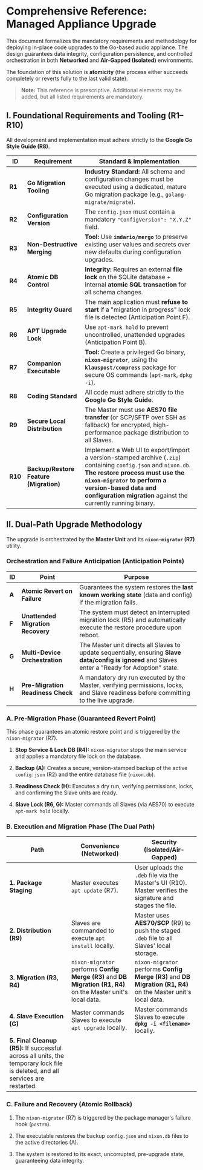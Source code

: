# Comprehensive Reference: Managed Appliance Upgrade

This document formalizes the mandatory requirements and methodology for deploying in-place code upgrades to the Go-based audio appliance. The design guarantees data integrity, configuration persistence, and controlled orchestration in both **Networked** and **Air-Gapped (Isolated)** environments.

The foundation of this solution is **atomicity** (the process either succeeds completely or reverts fully to the last valid state).

> **Note:** This reference is prescriptive. Additional elements may be added, but all listed requirements are mandatory.

## I. Foundational Requirements and Tooling (R1–R10)

All development and implementation must adhere strictly to the **Google Go Style Guide (R8)**.

| ID | Requirement | Standard & Implementation | 
 | ----- | ----- | ----- | 
| **R1** | **Go Migration Tooling** | **Industry Standard:** All schema and configuration changes must be executed using a dedicated, mature Go migration package (e.g., `golang-migrate/migrate`). | 
| **R2** | **Configuration Version** | The `config.json` must contain a mandatory `"ConfigVersion": "X.Y.Z"` field. | 
| **R3** | **Non-Destructive Merging** | **Tool:** Use **`imdario/mergo`** to preserve existing user values and secrets over new defaults during configuration upgrades. | 
| **R4** | **Atomic DB Control** | **Integrity:** Requires an external **file lock** on the SQLite database + internal **atomic SQL transaction** for all schema changes. | 
| **R5** | **Integrity Guard** | The main application must **refuse to start** if a "migration in progress" lock file is detected (Anticipation Point F). | 
| **R6** | **APT Upgrade Lock** | Use `apt-mark hold` to prevent uncontrolled, unattended upgrades (Anticipation Point B). | 
| **R7** | **Companion Executable** | **Tool:** Create a privileged Go binary, **`nixon-migrator`**, using the **`klauspost/compress`** package for secure OS commands (`apt-mark`, `dpkg -i`). | 
| **R8** | **Coding Standard** | All code must adhere strictly to the **Google Go Style Guide**. | 
| **R9** | **Secure Local Distribution** | The Master must use **AES70 file transfer** (or SCP/SFTP over SSH as fallback) for encrypted, high-performance package distribution to all Slaves. | 
| **R10** | **Backup/Restore Feature (Migration)** | Implement a Web UI to export/import a version-stamped archive (`.zip`) containing `config.json` and `nixon.db`. **The restore process must use the `nixon-migrator` to perform a version-based data and configuration migration** against the currently running binary. | 

## II. Dual-Path Upgrade Methodology

The upgrade is orchestrated by the **Master Unit** and its **`nixon-migrator` (R7)** utility.

### Orchestration and Failure Anticipation (Anticipation Points)

| ID | Point | Purpose | 
 | ----- | ----- | ----- | 
| **A** | **Atomic Revert on Failure** | Guarantees the system restores the **last known working state** (data and config) if the migration fails. | 
| **F** | **Unattended Migration Recovery** | The system must detect an interrupted migration lock (R5) and automatically execute the restore procedure upon reboot. | 
| **G** | **Multi-Device Orchestration** | The Master unit directs all Slaves to update sequentially, ensuring **Slave data/config is ignored** and Slaves enter a "Ready for Adoption" state. | 
| **H** | **Pre-Migration Readiness Check** | A mandatory dry run executed by the Master, verifying permissions, locks, and Slave readiness before committing to the live upgrade. | 

### A. Pre-Migration Phase (Guaranteed Revert Point)

This phase guarantees an atomic restore point and is triggered by the `nixon-migrator` (R7).

1. **Stop Service & Lock DB (R4):** `nixon-migrator` stops the main service and applies a mandatory file lock on the database.

2. **Backup (A):** Creates a secure, version-stamped backup of the active `config.json` (R2) and the entire database file (`nixon.db`).

3. **Readiness Check (H):** Executes a dry run, verifying permissions, locks, and confirming the Slave units are ready.

4. **Slave Lock (R6, G):** Master commands all Slaves (via AES70) to execute `apt-mark hold` locally.

### B. Execution and Migration Phase (The Dual Path)

| Path | Convenience (Networked) | Security (Isolated/Air-Gapped) | 
 | ----- | ----- | ----- | 
| **1. Package Staging** | Master executes `apt update` (R7). | User uploads the `.deb` file via the Master's UI (R10). Master verifies the signature and stages the file. | 
| **2. Distribution (R9)** | Slaves are commanded to execute `apt install` locally. | Master uses **AES70/SCP** (R9) to push the staged `.deb` file to all Slaves' local storage. | 
| **3. Migration (R3, R4)** | `nixon-migrator` performs **Config Merge (R3)** and **DB Migration (R1, R4)** on the Master unit's local data. | `nixon-migrator` performs **Config Merge (R3)** and **DB Migration (R1, R4)** on the Master unit's local data. | 
| **4. Slave Execution (G)** | Master commands Slaves to execute `apt upgrade` locally. | Master commands Slaves to execute **`dpkg -i <filename>`** locally. | 
| **5. Final Cleanup (R5):** If successful across all units, the temporary lock file is deleted, and all services are restarted. |  |  | 

### C. Failure and Recovery (Atomic Rollback)

1. The `nixon-migrator` (R7) is triggered by the package manager's failure hook (`postrm`).

2. The executable restores the backup `config.json` and `nixon.db` files to the active directories (A).

3. The system is restored to its exact, uncorrupted, pre-upgrade state, guaranteeing data integrity.
